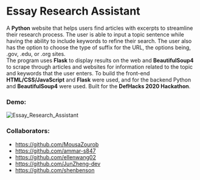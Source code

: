# Essay Research Assistant
A **Python** website that helps users find articles with excerpts to streamline their research process. The user is able to input a topic sentence while having the ability to include keywords to refine their search. The user also has the option to choose the type of suffix for the URL, the options being, .gov, .edu, or .org sites.
<br />
The program uses **Flask** to display results on the web and **BeautifulSoup4** to scrape through articles and websites for information related to the topic and keywords that the user enters. To build the front-end **HTML/CSS/JavaScript** and **Flask** were used, and for the backend Python and **BeautifulSoup4** were used. Built for the **DefHacks 2020 Hackathon**.
<br />

### Demo:
![Essay_Research_Assistant](https://user-images.githubusercontent.com/66835262/86067439-df965280-ba42-11ea-8981-206d67c91648.gif)

### Collaborators: 
* https://github.com/MousaZourob
* https://github.com/ammar-s847
* https://github.com/ellenwang02
* https://github.com/JunZheng-dev
* https://github.com/shenbenson
